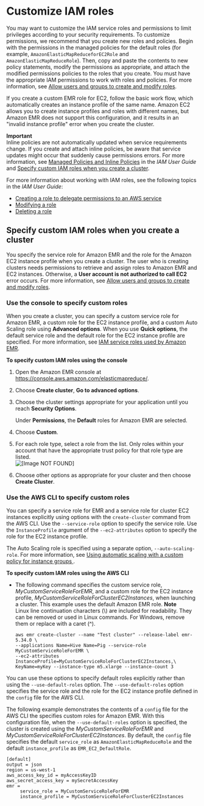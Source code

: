 # Customize IAM roles<a name="emr-iam-roles-custom"></a>

You may want to customize the IAM service roles and permissions to limit privileges according to your security requirements\. To customize permissions, we recommend that you create new roles and policies\. Begin with the permissions in the managed policies for the default roles \(for example, `AmazonElasticMapReduceforEC2Role` and `AmazonElasticMapReduceRole`\)\. Then, copy and paste the contents to new policy statements, modify the permissions as appropriate, and attach the modified permissions policies to the roles that you create\. You must have the appropriate IAM permissions to work with roles and policies\. For more information, see [Allow users and groups to create and modify roles](emr-iam-roles-create-permissions.md)\.

If you create a custom EMR role for EC2, follow the basic work flow, which automatically creates an instance profile of the same name\. Amazon EC2 allows you to create instance profiles and roles with different names, but Amazon EMR does not support this configuration, and it results in an "invalid instance profile" error when you create the cluster\. 

**Important**  
Inline policies are not automatically updated when service requirements change\. If you create and attach inline policies, be aware that service updates might occur that suddenly cause permissions errors\. For more information, see [Managed Policies and Inline Policies](https://docs.aws.amazon.com/IAM/latest/UserGuide/policies_managed-vs-inline.html) in the *IAM User Guide* and [Specify custom IAM roles when you create a cluster](#emr-iam-roles-launch-jobflow)\.

For more information about working with IAM roles, see the following topics in the *IAM User Guide*:
+  [Creating a role to delegate permissions to an AWS service](https://docs.aws.amazon.com/IAM/latest/UserGuide/id_roles_create_for-service.html) 
+  [Modifying a role](https://docs.aws.amazon.com/IAM/latest/UserGuide/modifying-role.html) 
+  [Deleting a role](https://docs.aws.amazon.com/IAM/latest/UserGuide/deleting-roles.html) 

## Specify custom IAM roles when you create a cluster<a name="emr-iam-roles-launch-jobflow"></a>

You specify the service role for Amazon EMR and the role for the Amazon EC2 instance profile when you create a cluster\. The user who is creating clusters needs permissions to retrieve and assign roles to Amazon EMR and EC2 instances\. Otherwise, a **User account is not authorized to call EC2** error occurs\. For more information, see [Allow users and groups to create and modify roles](emr-iam-roles-create-permissions.md)\.

### Use the console to specify custom roles<a name="emr-iam-roles-launch-console"></a>

When you create a cluster, you can specify a custom service role for Amazon EMR, a custom role for the EC2 instance profile, and a custom Auto Scaling role using **Advanced options**\. When you use **Quick options**, the default service role and the default role for the EC2 instance profile are specified\. For more information, see [IAM service roles used by Amazon EMR](emr-iam-service-roles.md)\.

**To specify custom IAM roles using the console**

1. Open the Amazon EMR console at [https://console\.aws\.amazon\.com/elasticmapreduce/](https://console.aws.amazon.com/elasticmapreduce/)\.

1. Choose **Create cluster**, **Go to advanced options**\.

1. Choose the cluster settings appropriate for your application until you reach **Security Options**\.

   Under **Permissions**, the **Default** roles for Amazon EMR are selected\.

1. Choose **Custom**\.

1. For each role type, select a role from the list\. Only roles within your account that have the appropriate trust policy for that role type are listed\.  
![\[Image NOT FOUND\]](http://docs.aws.amazon.com/emr/latest/ManagementGuide/images/custom_role_console.png)

1. Choose other options as appropriate for your cluster and then choose **Create Cluster**\.

### Use the AWS CLI to specify custom roles<a name="emr-iam-roles-launch-cli"></a>

You can specify a service role for EMR and a service role for cluster EC2 instances explicitly using options with the `create-cluster` command from the AWS CLI\. Use the `--service-role` option to specify the service role\. Use the `InstanceProfile` argument of the `--ec2-attributes` option to specify the role for the EC2 instance profile\.

The Auto Scaling role is specified using a separate option, `--auto-scaling-role`\. For more information, see [Using automatic scaling with a custom policy for instance groups ](emr-automatic-scaling.md)\.

**To specify custom IAM roles using the AWS CLI**
+ The following command specifies the custom service role, *MyCustomServiceRoleForEMR*, and a custom role for the EC2 instance profile, *MyCustomServiceRoleForClusterEC2Instances*, when launching a cluster\. This example uses the default Amazon EMR role\.
**Note**  
Linux line continuation characters \(\\\) are included for readability\. They can be removed or used in Linux commands\. For Windows, remove them or replace with a caret \(^\)\.

  ```
  aws emr create-cluster --name "Test cluster" --release-label emr-5.34.0 \
  --applications Name=Hive Name=Pig --service-role MyCustomServiceRoleForEMR \
  --ec2-attributes InstanceProfile=MyCustomServiceRoleForClusterEC2Instances,\
  KeyName=myKey --instance-type m5.xlarge --instance-count 3
  ```

You can use these options to specify default roles explicitly rather than using the `--use-default-roles` option\. The `--use-default-roles` option specifies the service role and the role for the EC2 instance profile defined in the `config` file for the AWS CLI\.

The following example demonstrates the contents of a `config` file for the AWS CLI the specifies custom roles for Amazon EMR\. With this configuration file, when the `--use-default-roles` option is specified, the cluster is created using the *MyCustomServiceRoleForEMR* and *MyCustomServiceRoleForClusterEC2Instances*\. By default, the `config` file specifies the default `service_role` as `AmazonElasticMapReduceRole` and the default `instance_profile` as `EMR_EC2_DefaultRole`\.

```
[default]
output = json
region = us-west-1
aws_access_key_id = myAccessKeyID
aws_secret_access_key = mySecretAccessKey
emr =
     service_role = MyCustomServiceRoleForEMR
     instance_profile = MyCustomServiceRoleForClusterEC2Instances
```
